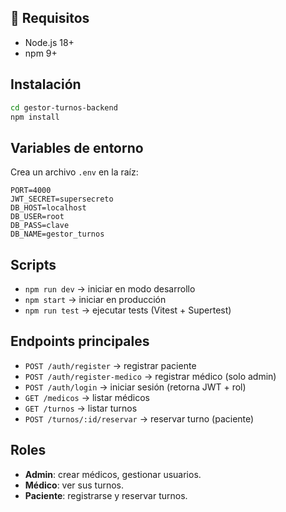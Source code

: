 ## 🚀 Requisitos
- Node.js 18+
- npm 9+

## Instalación
```bash
cd gestor-turnos-backend
npm install
```

## Variables de entorno
Crea un archivo `.env` en la raíz:

```env
PORT=4000
JWT_SECRET=supersecreto
DB_HOST=localhost
DB_USER=root
DB_PASS=clave
DB_NAME=gestor_turnos
```

## Scripts
- `npm run dev` → iniciar en modo desarrollo
- `npm start` → iniciar en producción
- `npm run test` → ejecutar tests (Vitest + Supertest)

## Endpoints principales
- `POST /auth/register` → registrar paciente
- `POST /auth/register-medico` → registrar médico (solo admin)
- `POST /auth/login` → iniciar sesión (retorna JWT + rol)
- `GET /medicos` → listar médicos
- `GET /turnos` → listar turnos
- `POST /turnos/:id/reservar` → reservar turno (paciente)

## Roles
- **Admin**: crear médicos, gestionar usuarios.
- **Médico**: ver sus turnos.
- **Paciente**: registrarse y reservar turnos.
